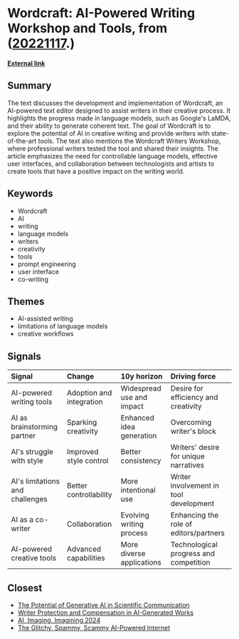 # __Wordcraft: AI-Powered Writing Workshop and Tools__, from ([20221117](https://kghosh.substack.com/p/20221117).)

__[External link](https://wordcraft-writers-workshop.appspot.com/learn?utm_source=substack&utm_medium=email)__



## Summary

The text discusses the development and implementation of Wordcraft, an AI-powered text editor designed to assist writers in their creative process. It highlights the progress made in language models, such as Google's LaMDA, and their ability to generate coherent text. The goal of Wordcraft is to explore the potential of AI in creative writing and provide writers with state-of-the-art tools. The text also mentions the Wordcraft Writers Workshop, where professional writers tested the tool and shared their insights. The article emphasizes the need for controllable language models, effective user interfaces, and collaboration between technologists and artists to create tools that have a positive impact on the writing world.

## Keywords

* Wordcraft
* AI
* writing
* language models
* writers
* creativity
* tools
* prompt engineering
* user interface
* co-writing

## Themes

* AI-assisted writing
* limitations of language models
* creative workflows

## Signals

| Signal                          | Change                   | 10y horizon               | Driving force                          |
|:--------------------------------|:-------------------------|:--------------------------|:---------------------------------------|
| AI-powered writing tools        | Adoption and integration | Widespread use and impact | Desire for efficiency and creativity   |
| AI as brainstorming partner     | Sparking creativity      | Enhanced idea generation  | Overcoming writer's block              |
| AI's struggle with style        | Improved style control   | Better consistency        | Writers' desire for unique narratives  |
| AI's limitations and challenges | Better controllability   | More intentional use      | Writer involvement in tool development |
| AI as a co-writer               | Collaboration            | Evolving writing process  | Enhancing the role of editors/partners |
| AI-powered creative tools       | Advanced capabilities    | More diverse applications | Technological progress and competition |

## Closest

* [The Potential of Generative AI in Scientific Communication](60f3a64993d5e355561c59e5d641bec9)
* [Writer Protection and Compensation in AI-Generated Works](32f927ba9dd86866c45f72f407a2950e)
* [AI, Imaging, Imagining 2024](de89ae90257007a4fbb1a5c7a7dc82a5)
* [The Glitchy, Spammy, Scammy AI-Powered Internet](b30a4282af9e53ca673438a8223d9525)